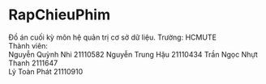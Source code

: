 # RapChieuPhim

Đồ án cuối kỳ môn hệ quản trị cơ sở dữ liệu.
Trường: HCMUTE  
Thành viên:  
  Nguyễn Quỳnh Nhi 21110582
  Nguyễn Trung Hậu 21110434 
  Trần Ngọc Nhựt Thanh 2111647  
  Lỷ Toàn Phát 21110910  
